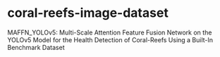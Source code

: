 # coral-reefs-image-dataset
MAFFN_YOLOv5: Multi-Scale Attention Feature Fusion Network on the YOLOv5 Model for the Health Detection of Coral-Reefs Using a Built-In Benchmark Dataset
